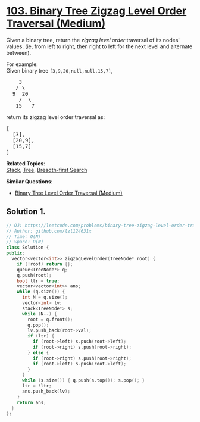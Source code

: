 # [103. Binary Tree Zigzag Level Order Traversal (Medium)](https://leetcode.com/problems/binary-tree-zigzag-level-order-traversal/)

<p>Given a binary tree, return the <i>zigzag level order</i> traversal of its nodes' values. (ie, from left to right, then right to left for the next level and alternate between).</p>

<p>
For example:<br>
Given binary tree <code>[3,9,20,null,null,15,7]</code>,<br>
</p><pre>    3
   / \
  9  20
    /  \
   15   7
</pre>
<p></p>
<p>
return its zigzag level order traversal as:<br>
</p><pre>[
  [3],
  [20,9],
  [15,7]
]
</pre>
<p></p>

**Related Topics**:  
[Stack](https://leetcode.com/tag/stack/), [Tree](https://leetcode.com/tag/tree/), [Breadth-first Search](https://leetcode.com/tag/breadth-first-search/)

**Similar Questions**:
* [Binary Tree Level Order Traversal (Medium)](https://leetcode.com/problems/binary-tree-level-order-traversal/)

## Solution 1.

```cpp
// OJ: https://leetcode.com/problems/binary-tree-zigzag-level-order-traversal
// Author: github.com/lzl124631x
// Time: O(N)
// Space: O(N)
class Solution {
public:
  vector<vector<int>> zigzagLevelOrder(TreeNode* root) {
    if (!root) return {};
    queue<TreeNode*> q;
    q.push(root);
    bool ltr = true;
    vector<vector<int>> ans;
    while (q.size()) {
      int N = q.size();
      vector<int> lv;
      stack<TreeNode*> s;
      while (N--) {
        root = q.front();
        q.pop();
        lv.push_back(root->val);
        if (ltr) {
          if (root->left) s.push(root->left);
          if (root->right) s.push(root->right);
        } else {
          if (root->right) s.push(root->right);
          if (root->left) s.push(root->left);
        }
      }
      while (s.size()) { q.push(s.top()); s.pop(); }
      ltr = !ltr;
      ans.push_back(lv);
    }
    return ans;
  }
};
```